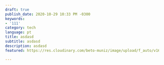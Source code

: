 ```yaml
---
draft: true
publish_date: 2020-10-29 10:33 PM -0300
keywords:
- '111'
category: tech
language: pt
title: asdasd
subtitle: asdasd
description: asdasd
featured: https://res.cloudinary.com/beto-muniz/image/upload/f_auto/v1603244719/11_attsxg.jpg

---
```

